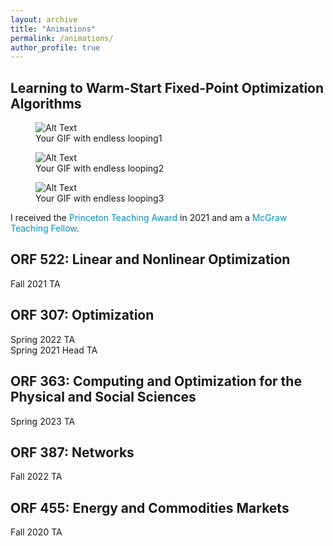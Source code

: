 ```yaml
---
layout: archive
title: "Animations"
permalink: /animations/
author_profile: true
---
```


<style>
a:link {
  color: #008CBA;
  background-color: white;
  text-decoration: none;
}
a:visited {
  color: #008CBA;
  background-color: white;
  text-decoration: none;
}
a:hover {
  color: #008CBA;
  background-color: white;
  text-decoration: none;
}
a:active {
  color: #008CBA;
  background-color: white;
  text-decoration: none;
}
</style>

## Learning to Warm-Start Fixed-Point Optimization Algorithms
<!-- <a href="{{rajivsambharya.github.io}}/animations/rollout_2_flight_learned.gif" download>
  Slides
</a>\ -->

<!-- ![Alt Text]({{rajivsambharya.github.io}}/animations/rollout_2_flight_nn.gif){loop=""}
![Alt Text]({{rajivsambharya.github.io}}/animations/rollout_2_flight_ps.gif){loop=""}
![Alt Text]({{rajivsambharya.github.io}}/animations/rollout_2_flight_learned.gif){loop=""} -->
<figure>
  <img src="{{rajivsambharya.github.io}}/animations/rollout_2_flight_nn_endless.gif" alt="Alt Text" loop>
  <figcaption>Your GIF with endless looping1</figcaption>
</figure>
<figure>
  <img src="{{rajivsambharya.github.io}}/animations/rollout_2_flight_ps_endless.gif" alt="Alt Text" loop>
  <figcaption>Your GIF with endless looping2</figcaption>
</figure>
<figure>
  <img src="{{rajivsambharya.github.io}}/animations/rollout_2_flight_learned_endless.gif" alt="Alt Text" loop>
  <figcaption>Your GIF with endless looping3</figcaption>
</figure>

I received the [Princeton Teaching Award](https://www.princeton.edu/news/2022/05/13/graduate-students-honored-excellence-teaching) in 2021 and am a [McGraw Teaching Fellow](https://mcgraw.princeton.edu/).

## ORF 522: Linear and Nonlinear Optimization
Fall 2021 TA

## ORF 307: Optimization
Spring 2022 TA\
Spring 2021 Head TA

## ORF 363: Computing and Optimization for the Physical and Social Sciences
Spring 2023 TA

## ORF 387: Networks
Fall 2022 TA

## ORF 455: Energy and Commodities Markets
Fall 2020 TA


